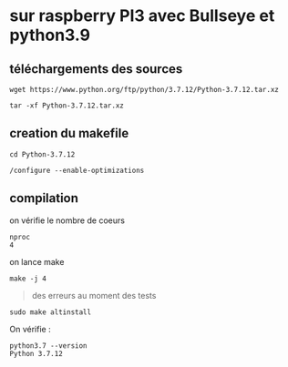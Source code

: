 # sur raspberry PI3 avec Bullseye et python3.9

## téléchargements des sources
```
wget https://www.python.org/ftp/python/3.7.12/Python-3.7.12.tar.xz

tar -xf Python-3.7.12.tar.xz
```

## creation du makefile
```
cd Python-3.7.12

/configure --enable-optimizations
```

## compilation
on vérifie le nombre de coeurs

```
nproc
4
```
on lance make
```
make -j 4
```
> des erreurs au moment des tests

```
sudo make altinstall
```
On vérifie :
```
python3.7 --version
Python 3.7.12
```
